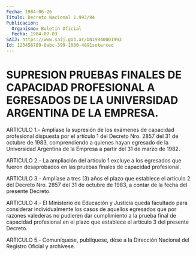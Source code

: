 ```yaml
---
Fecha: 1984-06-26
Título: Decreto Nacional 1.993/84
Publicación:
  Organismo: Boletín Oficial
  Fecha: 1984-07-03
SAIJ: https://www.saij.gob.ar/DN19840001993
Id: 123456789-0abc-399-1000-4891soterced
---
```

# SUPRESION PRUEBAS FINALES DE CAPACIDAD PROFESIONAL A EGRESADOS DE LA UNIVERSIDAD ARGENTINA DE LA EMPRESA.

<a id="1"></a>
ARTICULO  1.-  Amplíase  la  supresión de los exámenes de capacidad profesional dispuesta por el artículo  1  del Decreto Nro. 2857 del 31 de octubre de 1983, comprendiendo a quienes  hayan  egresado  de la  Universidad Argentina de la Empresa a partir del 31 de marzo de 1982.

<a id="2"></a>
ARTICULO  2.-  La ampliación del artículo 1 excluye a los egresados que  fueron  desaprobados  en  las  pruebas  finales  de  capacidad profesional.

<a id="3"></a>
ARTICULO  3.-  Amplíase  a  tres (3) años el plazo que establece el artículo 2 del Decreto Nro. 2857  del  31  de  octubre  de  1983, a contar de la fecha del presente Decreto.

<a id="4"></a>
ARTICULO  4.- El Ministerio de Educación y Justicia queda facultado para considerar  individualmente  los  casos  de aquellos egresados que por razones valederas no pudieren dar cumplimiento  a la prueba final  de  capacidad  profesional  en  el  plazo  que establece  el artículo 3 del presente Decreto.

<a id="5"></a>
ARTICULO  5.- Comuníquese, publíquese, dése a la Dirección Nacional del Registro Oficial y archívese.